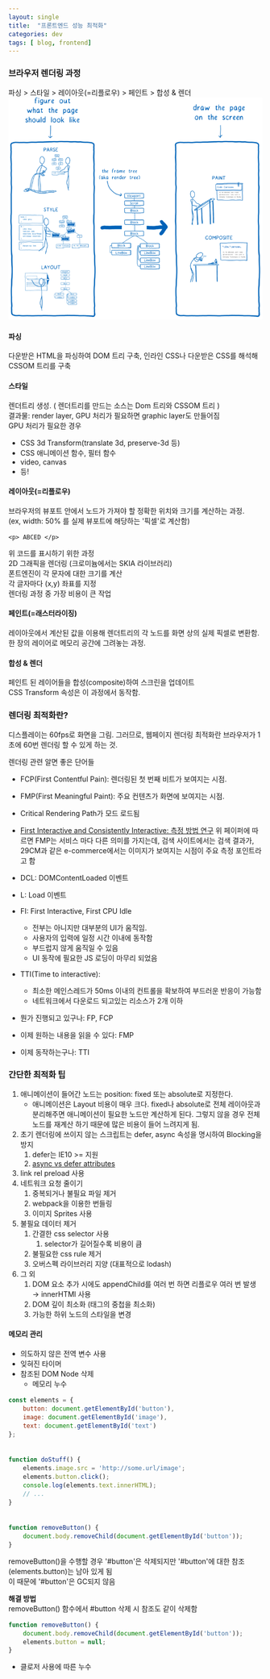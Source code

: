 ```yaml
---
layout: single
title:  "프론트엔드 성능 최적화"
categories: dev
tags: [ blog, frontend]
---
```

### 브라우저 렌더링 과정
파싱 > 스타일 > 레이아웃(=리플로우) > 페인트 > 합성 & 렌더  
 ![브라우저 렌더링 과정](/assets/img/render.png)

#### 파싱
다운받은 HTML을 파싱하여 DOM 트리 구축, 인라인 CSS나 다운받은 CSS를 해석해 CSSOM 트리를 구축  

#### 스타일
렌더트리 생성. ( 렌더트리를 만드는 소스는 Dom 트리와 CSSOM 트리 )  
결과물: render layer, GPU 처리가 필요하면 graphic layer도 만들어짐  
GPU 처리가 필요한 경우  
* CSS 3d Transform(translate 3d, preserve-3d 등)
* CSS 애니메이션 함수, 필터 함수
* video, canvas 
* 등!

#### 레이아웃(=리플로우)
브라우저의 뷰포트 안에서 노드가 가져야 할 정확한 위치와 크기를 계산하는 과정.  
(ex, width: 50% 를 실제 뷰포트에 해당하는 '픽셀'로 계산함)  
```
<p> ABCED </p>
```
위 코드를 표시하기 위한 과정  
2D 그래픽을 렌더링 (크로미늄에서는 SKIA 라이브러리)  
폰트엔진이 각 문자에 대한 크기를 계산  
각 글자마다 (x,y) 좌표를 지정  
렌더링 과정 중 가장 비용이 큰 작업  

#### 페인트(=래스터라이징)
레이아웃에서 계산된 값을 이용해 렌더트리의 각 노드를 화면 상의 실제 픽셀로 변환함.  
한 장의 레이어로 메모리 공간에 그려놓는 과정.  
#### 합성 & 렌더
페인트 된 레이어들을 합성(composite)하여 스크린을 업데이트  
CSS Transform 속성은 이 과정에서 동작함.  


### 렌더링 최적화란?
디스플레이는 60fps로 화면을 그림. 그러므로, 웹페이지 렌더링 최적화란 브라우저가 1초에 60번 렌더링 할 수 있게 하는 것.  

렌더링 관련 알면 좋은 단어들  
* FCP(First Contentful Pain): 렌더링된 첫 번째 비트가 보여지는 시점.
* FMP(First Meaningful Paint): 주요 컨텐츠가 화면에 보여지는 시점. 
* Critical Rendering Path가 모드 로드됨
* [First Interactive and Consistently Interactive: 측정 방법 연구](https://docs.google.com/document/d/1BR94tJdZLsin5poeet0XoTW60M0SjvOJQttKT-JK8HI/view)
위 페이퍼에 따르면 FMP는 서비스 마다 다른 의미를 가지는데, 검색 사이트에서는 검색 결과가, 29CM과 같은 e-commerce에서는 이미지가 보여지는 시점이 주요 측정 포인트라고 함
* DCL: DOMContentLoaded 이벤트
* L: Load 이벤트
* FI: First Interactive, First CPU Idle  
    * 전부는 아니지만 대부분의 UI가 움직임.  
    * 사용자의 입력에 일정 시간 이내에 동작함  
    * 부드럽지 않게 움직일 수 있음  
    * UI 동작에 필요한 JS 로딩이 마무리 되었음  

* TTI(Time to interactive): 
    * 최소한 메인스레드가 50ms 이내의 컨트롤을 확보하여 부드러운 반응이 가능함
    * 네트워크에서 다운로드 되고있는 리소스가 2개 이하

* 뭔가 진행되고 있구나: FP, FCP
* 이제 원하는 내용을 읽을 수 있다: FMP
* 이제 동작하는구나: TTI


### 간단한 최적화 팁
1. 애니메이션이 들어간 노드는 position: fixed 또는 absolute로 지정한다.
    * 애니메이션은 Layout 비용이 매우 크다. fixed나 absolute로 전체 레이아웃과 분리해주면 애니메이션이 필요한 노드만 계산하게 된다. 그렇지 않을 경우 전체 노드를 재계산 하기 때문에 많은 비용이 들어 느려지게 됨.
2. 초기 렌더링에 쓰이지 않는 스크립트는 defer, async 속성을 명시하여 Blocking을 방지
    1. defer는 IE10 >= 지원
    1. [async vs defer attributes](https://www.growingwiththeweb.com/2014/02/async-vs-defer-attributes.html)
3. link rel preload 사용
4. 네트워크 요청 줄이기
    1. 중복되거나 불필요 파일 제거
    1. webpack을 이용한 번들링
    1. 이미지 Sprites 사용
5. 불필요 데이터 제거
    1. 간결한 css selector 사용
        1. selector가 길어질수록 비용이 큼
    1. 불필요한 css rule 제거
    1. 오버스펙 라이브러리 지양 (대표적으로 lodash)
6. 그 외
    1. DOM 요소 추가 시에도 appendChild를 여러 번 하면 리플로우 여러 번 발생 → innerHTMl 사용
    1. DOM 깊이 최소화 (태그의 중첩을 최소화)
    1. 가능한 하위 노드의 스타일을 변경
    
#### 메모리 관리
* 의도하지 않은 전역 변수 사용
* 잊혀진 타이머
* 참조된 DOM Node 삭제
    * 메모리 누수

```javascript
const elements = {
    button: document.getElementById('button'),
    image: document.getElementById('image'),
    text: document.getElementById('text')
};
 
 
function doStuff() {
    elements.image.src = 'http://some.url/image';
    elements.button.click();
    console.log(elements.text.innerHTML);
    // ...
}
 
 
function removeButton() {
    document.body.removeChild(document.getElementById('button'));
}
``` 
removeButton()을 수행할 경우 '#button'은 삭제되지만 '#button'에 대한 참조(elements.button)는 남아 있게 됨  
이 때문에 '#button'은 GC되지 않음  
  
**해결 방법**  
removeButton() 함수에서 #button 삭제 시 참조도 같이 삭제함
```javascript
function removeButton() {
    document.body.removeChild(document.getElementById('button'));
    elements.button = null;
}
```
* 클로저 사용에 따른 누수